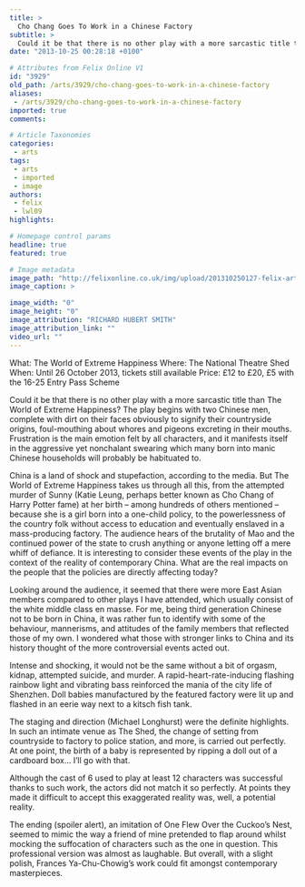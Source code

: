 ```yaml
---
title: >
  Cho Chang Goes To Work in a Chinese Factory
subtitle: >
  Could it be that there is no other play with a more sarcastic title than The World of Extreme Happiness?
date: "2013-10-25 00:28:18 +0100"

# Attributes from Felix Online V1
id: "3929"
old_path: /arts/3929/cho-chang-goes-to-work-in-a-chinese-factory
aliases:
 - /arts/3929/cho-chang-goes-to-work-in-a-chinese-factory
imported: true
comments:

# Article Taxonomies
categories:
 - arts
tags:
 - arts
 - imported
 - image
authors:
 - felix
 - lwl09
highlights:

# Homepage control params
headline: true
featured: true

# Image metadata
image_path: "http://felixonline.co.uk/img/upload/201310250127-felix-artsextremehappiness11.jpg"
image_caption: >

image_width: "0"
image_height: "0"
image_attribution: "RICHARD HUBERT SMITH"
image_attribution_link: ""
video_url: ""
---
```


What: The World of Extreme Happiness
 Where: The National Theatre Shed
 When: Until 26 October 2013, tickets still available
 Price: £12 to £20, £5 with the 16-25 Entry Pass Scheme

Could it be that there is no other play with a more sarcastic title than The World of Extreme Happiness?
 The play begins with two Chinese men, complete with dirt on their faces obviously to signify their countryside origins, foul-mouthing about whores and pigeons excreting in their mouths. Frustration is the main emotion felt by all characters, and it manifests itself in the aggressive yet nonchalant swearing which many born into manic Chinese households will probably be habituated to.

China is a land of shock and stupefaction, according to the media. But The World of Extreme Happiness takes us through all this, from the attempted murder of Sunny (Katie Leung, perhaps better known as Cho Chang of Harry Potter fame) at her birth – among hundreds of others mentioned – because she is a girl born into a one-child policy, to the powerlessness of the country folk without access to education and eventually enslaved in a mass-producing factory. The audience hears of the brutality of Mao and the continued power of the state to crush anything or anyone letting off a mere whiff of defiance.
 It is interesting to consider these events of the play in the context of the reality of contemporary China. What are the real impacts on the people that the policies are directly affecting today?

Looking around the audience, it seemed that there were more East Asian members compared to other plays I have attended, which usually consist of the white middle class en masse. For me, being third generation Chinese not to be born in China, it was rather fun to identify with some of the behaviour, mannerisms, and attitudes of the family members that reflected those of my own. I wondered what those with stronger links to China and its history thought of the more controversial events acted out.

Intense and shocking, it would not be the same without a bit of orgasm, kidnap, attempted suicide, and murder. A rapid-heart-rate-inducing flashing rainbow light and vibrating bass reinforced the mania of the city life of Shenzhen. Doll babies manufactured by the featured factory were lit up and flashed in an eerie way next to a kitsch fish tank.

The staging and direction (Michael Longhurst) were the definite highlights. In such an intimate venue as The Shed, the change of setting from countryside to factory to police station, and more, is carried out perfectly. At one point, the birth of a baby is represented by ripping a doll out of a cardboard box... I’ll go with that.

Although the cast of 6 used to play at least 12 characters was successful thanks to such work, the actors did not match it so perfectly. At points they made it difficult to accept this exaggerated reality was, well, a potential reality.

The ending (spoiler alert), an imitation of One Flew Over the Cuckoo’s Nest, seemed to mimic the way a friend of mine pretended to flap around whilst mocking the suffocation of characters such as the one in question. This professional version was almost as laughable. But overall, with a slight polish, Frances Ya-Chu-Chowig’s work could fit amongst contemporary masterpieces.
